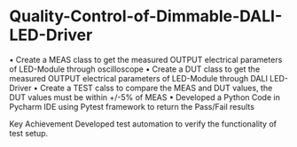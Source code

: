 # Quality-Control-of-Dimmable-DALI-LED-Driver
• Create a MEAS class to get the measured OUTPUT electrical parameters of
LED-Module through oscilloscope
• Create a DUT class to get the measured OUTPUT electrical parameters of
LED-Module through DALI LED-Driver
• Create a TEST calss to compare the MEAS and DUT values, the DUT values
must be within +/-5% of MEAS
• Developed a Python Code in Pycharm IDE using Pytest framework to return
the Pass/Fail results

Key Achievement
Developed test automation to verify the functionality of test
setup.
